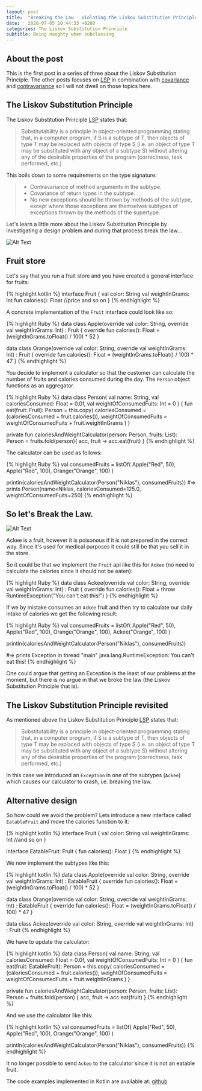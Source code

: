 ```yaml
---
layout: post
title:  "Breaking the Law - Violating the Liskov Substitution Principle by throwing a new Exception in a Derived class"
date:   2020-07-05 10:44:33 +0200
categories: The Liskov Substitution Principle
subtitle: Being naughty when subclassing 
---
```


## About the post
This is the first post in a series of three about the Liskov Substitution Principle. The other posts focuses on [LSP] in combination with [covariance] and [contravariance] so I will not dwell on those topics here.  

## The Liskov Substitution Principle


The Liskov Substitution Principle [LSP] states that: 

> Substitutability is a principle in object-oriented programming stating that, in a computer program, if S is a subtype of T, then objects of type T may be replaced with objects of type S (i.e. an object of type T may be substituted with any object of a subtype S) without altering any of the desirable properties of the program (correctness, task performed, etc.)

This boils down to some requirements on the type signature:

> * Contravariance of method arguments in the subtype.
> * Covariance of return types in the subtype.
> * No new exceptions should be thrown by methods of the subtype, except where those exceptions are themselves subtypes of exceptions thrown by the methods of the supertype. 

Let's learn a little more about the Liskov Substitution Principle by investigating a design problem and during that process break the law...

![Alt Text](https://media.giphy.com/media/23nzO2bkwXykU/giphy.gif)


## Fruit store

Let's say that you run a fruit store and you have created a general interface for fruits:

{% highlight kotlin %}
interface Fruit {
    val color: String
    val weightInGrams: Int
    fun calories(): Float
    //price and so on
}
{% endhighlight %}

A concrete implementation of the `Fruit` interface could look like so:

{% highlight Ruby %}
data class Apple(override val color: String, override val weightInGrams: Int) : Fruit {
    override fun calories(): Float = (weightInGrams.toFloat() / 100) * 52
}

data class Orange(override val color: String, override val weightInGrams: Int) : Fruit {
    override fun calories(): Float = (weightInGrams.toFloat() / 100) * 47
}
{% endhighlight %}

You decide to implement a calculator so that the customer can calculate the number of fruits and calories consumed during the day. The `Person` object functions as an aggregator.

{% highlight Ruby %}
data class Person(
    val name: String,
    val caloriesConsumed: Float = 0.0f,
    val weightOfConsumedFuits: Int = 0
) {
    fun eat(fruit: Fruit): Person =
        this.copy(
            caloriesConsumed = (caloriesConsumed + fruit.calories()),
            weightOfConsumedFuits = weightOfConsumedFuits + fruit.weightInGrams
        )
    }
    
private fun caloriesAndWeightCalculator(person: Person, fruits: List<Fruit>): Person =
    fruits.fold(person){ acc, fruit -> acc.eat(fruit) }
{% endhighlight %}

The calculator can be used as follows:

{% highlight Ruby %}
val consumedFruits = listOf(
    Apple("Red", 50),
    Apple("Red", 100),
    Orange("Orange", 100)
)
    
println(caloriesAndWeightCalculator(Person("Niklas"), consumedFruits))
#=> prints Person(name=Niklas, caloriesConsumed=125.0, weightOfConsumedFuits=250)
{% endhighlight %}

## So let's Break the Law. 

![Alt Text](https://media.giphy.com/media/ARz1MgbdjyH4s/giphy.gif)

Ackee is a fruit, however it is poisonous if it is not prepared in the correct way. Since it's used for medical purposes it could still be that you sell it in the store. 

So it could be that we implement the `Fruit` api like this for `Ackee` (no need to calculate the calories since it should not be eaten):

{% highlight Ruby %}
data class Ackee(override val color: String, override val weightInGrams: Int) : Fruit {
    override fun calories(): Float = throw RuntimeException("You can't eat this!")
}
{% endhighlight %}

If we by mistake consumes an `Ackee` fruit and then try to calculate our daily intake of calories we get the following result:

{% highlight Ruby %}
val consumedFruits = listOf(
    Apple("Red", 50),
    Apple("Red", 100),
    Orange("Orange", 100),
    Ackee("Orange", 100)
)
        
println(caloriesAndWeightCalculator(Person("Niklas"), consumedFruits))
        
#=> prints Exception in thread "main" java.lang.RuntimeException: You can't eat this!
{% endhighlight %}

One could argue that getting an Exception is the least of our problems at the moment, but there is no argue in that we broke the law (the Liskov Substitution Principle that is).

## The Liskov Substitution Principle revisited

As mentioned above the Liskov Substitution Principle [LSP] states that: 
> Substitutability is a principle in object-oriented programming stating that, in a computer program, if S is a subtype of T, then objects of type T may be replaced with objects of type S (i.e. an object of type T may be substituted with any object of a subtype S) without altering any of the desirable properties of the program (correctness, task performed, etc.)

In this case we introduced an `Exception` in one of the subtypes (`Ackee`) which causes our calculator to crash, i.e. breaking the law.

## Alternative design

So how could we avoid the problem? Lets introduce a new interface called `EatableFruit` and move the calories function to it:

{% highlight kotlin %}
interface Fruit {
    val color: String
    val weightInGrams: Int
    //and so on
}

interface EatableFruit: Fruit {
    fun calories(): Float
}
{% endhighlight %}

We now implement the subtypes like this:

{% highlight kotlin %}
data class Apple(override val color: String, override val weightInGrams: Int) : EatableFruit {
    override fun calories(): Float = (weightInGrams.toFloat() / 100) * 52
}

data class Orange(override val color: String, override val weightInGrams: Int) : EatableFruit {
    override fun calories(): Float = (weightInGrams.toFloat() / 100) * 47
}

data class Ackee(override val color: String, override val weightInGrams: Int) : Fruit
{% endhighlight %}

We have to update the calculator:

{% highlight kotlin %}
data class Person(
    val name: String,
    val caloriesConsumed: Float = 0.0f,
    val weightOfConsumedFuits: Int = 0
) {
    fun eat(fruit: EatableFruit): Person =
        this.copy(
            caloriesConsumed = (caloriesConsumed + fruit.calories()),
            weightOfConsumedFuits = weightOfConsumedFuits + fruit.weightInGrams
        )
}

private fun caloriesAndWeightCalculator(person: Person, fruits: List<EatableFruit>): Person =
    fruits.fold(person) { acc, fruit -> acc.eat(fruit) }
{% endhighlight %}

And we use the calculator like this:

{% highlight kotlin %}
val consumedFruits = listOf(
        Apple("Red", 50),
        Apple("Red", 100),
        Orange("Orange", 100)
     )

println(caloriesAndWeightCalculator(Person("Niklas"), consumedFruits))
{% endhighlight %}

It no longer possible to send `Ackee` to the calculator since it is not an eatable fruit. 

The code examples implemented in Kotlin are available at: [github]

[github]: https://github.com/morotsman/about_kotlin/blob/master/src/main/kotlin/org/example/liskov/LiskovBreakingTheLaw.kt
[LSP]: https://en.wikipedia.org/wiki/Liskov_substitution_principle
[covariance]: https://morotsman.github.io/java,/covariance,/the/liskov/substitution/principle/2020/07/12/java-covariance.html
[contravariance]: https://morotsman.github.io/java/contravariance/the/liskov/substitution/principle/2020/07/17/java-contravariance.html


